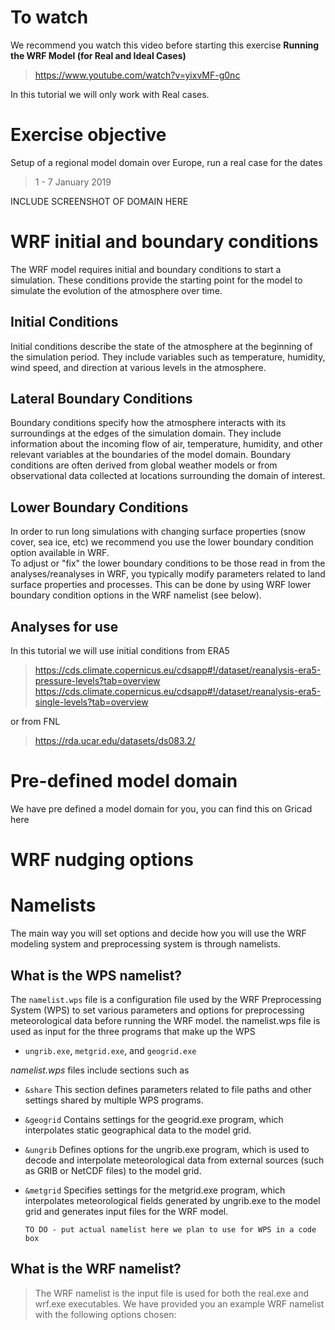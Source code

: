 # To watch
We recommend you watch this video before starting this exercise
**Running the WRF Model (for Real and Ideal Cases)**
> https://www.youtube.com/watch?v=yixvMF-g0nc

In this tutorial we will only work with Real cases.

# Exercise objective 
Setup of a regional model domain over Europe, run a real case for the dates 
> 1 - 7 January 2019

INCLUDE SCREENSHOT OF DOMAIN HERE

# WRF initial and boundary conditions 
The WRF model requires initial and boundary conditions to start a simulation. These conditions provide the starting point for the model to simulate the evolution of the atmosphere over time. 

## Initial Conditions
Initial conditions describe the state of the atmosphere at the beginning of the simulation period. They include variables such as temperature, humidity, wind speed, and direction at various levels in the atmosphere. 

## Lateral Boundary Conditions
Boundary conditions specify how the atmosphere interacts with its surroundings at the edges of the simulation domain. They include information about the incoming flow of air, temperature, humidity, and other relevant variables at the boundaries of the model domain. Boundary conditions are often derived from global weather models or from observational data collected at locations surrounding the domain of interest.

## Lower Boundary Conditions
In order to run long simulations with changing surface properties (snow cover, sea ice, etc) we recommend you use the lower boundary condition option available in WRF.  
To adjust or "fix" the lower boundary conditions to be those read in from the analyses/reanalyses in WRF, you typically modify parameters related to land surface properties and processes. This can be done by using WRF lower boundary condition options in the WRF namelist (see below).

## Analyses for use 
In this tutorial we will use initial conditions from ERA5 
> https://cds.climate.copernicus.eu/cdsapp#!/dataset/reanalysis-era5-pressure-levels?tab=overview
> https://cds.climate.copernicus.eu/cdsapp#!/dataset/reanalysis-era5-single-levels?tab=overview

or from FNL
> https://rda.ucar.edu/datasets/ds083.2/


# Pre-defined model domain
We have pre defined a model domain for you, you can find this on Gricad here

# WRF nudging options 


# Namelists
The main way you will set options and decide how you will use the WRF modeling system and preprocessing system is through namelists.


## What is the WPS namelist?
The `namelist.wps` file is a configuration file used by the WRF Preprocessing System (WPS) to set various parameters and options for preprocessing meteorological data before running the WRF model. the namelist.wps file is used as input for the three programs that make up the WPS
- `ungrib.exe`, `metgrid.exe`, and `geogrid.exe`

*namelist.wps* files include sections such as

- `&share` This section defines parameters related to file paths and other settings shared by multiple WPS programs.
- `&geogrid` Contains settings for the geogrid.exe program, which interpolates static geographical data to the model grid.
- `&ungrib` Defines options for the ungrib.exe program, which is used to decode and interpolate meteorological data from external sources (such as GRIB or NetCDF files) to the model grid.
- `&metgrid` Specifies settings for the metgrid.exe program, which interpolates meteorological fields generated by ungrib.exe to the model grid and generates input files for the WRF model.

  ```
  TO DO - put actual namelist here we plan to use for WPS in a code box
  ```

## What is the WRF namelist?
> The WRF namelist is the input file is used for both the real.exe and wrf.exe executables.  We have provided you an example WRF namelist with the following options chosen:



